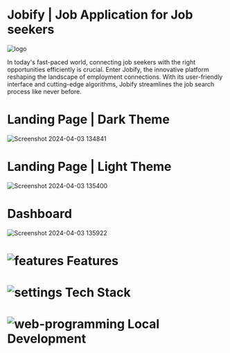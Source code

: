 # Jobify | Job Application for Job seekers
![logo](https://github.com/iamumesh2058/Jobify/assets/101959977/6e2b1b92-ab4f-4b70-b3ce-bb23be9bd6eb)

In today's fast-paced world, connecting job seekers with the right opportunities efficiently is crucial. Enter Jobify, the innovative platform reshaping the landscape of employment connections. With its user-friendly interface and cutting-edge algorithms, Jobify streamlines the job search process like never before.


# Landing Page | Dark Theme
![Screenshot 2024-04-03 134841](https://github.com/iamumesh2058/Jobify/assets/101959977/0cf8b418-a973-4239-be86-e10470e099ca)

# Landing Page | Light Theme
![Screenshot 2024-04-03 135400](https://github.com/iamumesh2058/Jobify/assets/101959977/de98a55d-6509-43b8-a290-c3af4a37b4ad)

# Dashboard
![Screenshot 2024-04-03 135922](https://github.com/iamumesh2058/Jobify/assets/101959977/5e487a5c-d233-4385-a37b-011f07c04a71)

# ![features](https://github.com/iamumesh2058/Jobify/assets/101959977/d2637ebc-51f0-4046-8906-e8e6eecaec3c) Features

# ![settings](https://github.com/iamumesh2058/Jobify/assets/101959977/c78bdafb-88c8-47d0-a4d5-bf8783c66274) Tech Stack

# ![web-programming](https://github.com/iamumesh2058/Jobify/assets/101959977/605c739c-364c-42d3-8985-ffdd91c17fc5) Local Development

